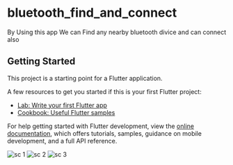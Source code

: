 # bluetooth_find_and_connect

By Using this app We can Find any nearby bluetooth divice and can connect also

## Getting Started

This project is a starting point for a Flutter application.

A few resources to get you started if this is your first Flutter project:

- [Lab: Write your first Flutter app](https://docs.flutter.dev/get-started/codelab)
- [Cookbook: Useful Flutter samples](https://docs.flutter.dev/cookbook)

For help getting started with Flutter development, view the
[online documentation](https://docs.flutter.dev/), which offers tutorials,
samples, guidance on mobile development, and a full API reference.

![sc 1](https://github.com/user-attachments/assets/328c148f-59ff-4a0b-9347-d55cfa7d706e) ![sc 2](https://github.com/user-attachments/assets/ff4f86bc-02a3-43c2-9fde-de883dadc354) ![sc 3](https://github.com/user-attachments/assets/7397f3f6-bc7a-4aab-9b68-c8f5cfc5ead5)



